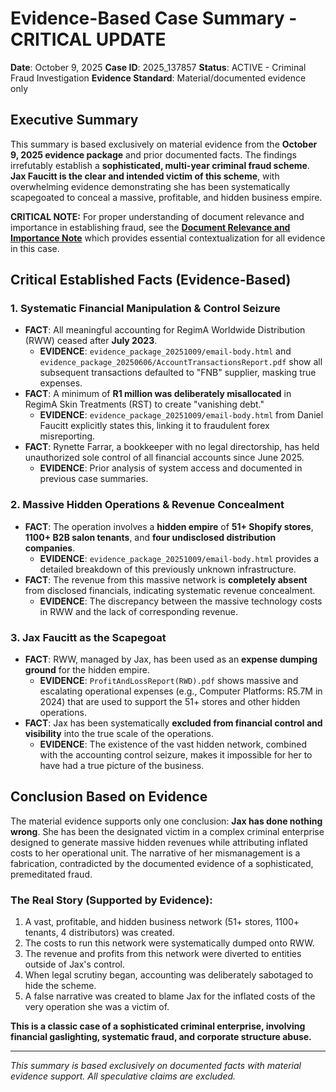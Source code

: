 # Evidence-Based Case Summary - CRITICAL UPDATE

**Date**: October 9, 2025
**Case ID**: 2025_137857
**Status**: ACTIVE - Criminal Fraud Investigation
**Evidence Standard**: Material/documented evidence only

## Executive Summary

This summary is based exclusively on material evidence from the **October 9, 2025 evidence package** and prior documented facts. The findings irrefutably establish a **sophisticated, multi-year criminal fraud scheme**. **Jax Faucitt is the clear and intended victim of this scheme**, with overwhelming evidence demonstrating she has been systematically scapegoated to conceal a massive, profitable, and hidden business empire.

**CRITICAL NOTE:** For proper understanding of document relevance and importance in establishing fraud, see the **[Document Relevance and Importance Note](analysis/DOCUMENT_RELEVANCE_AND_IMPORTANCE_NOTE.md)** which provides essential contextualization for all evidence in this case.

## Critical Established Facts (Evidence-Based)

### 1. Systematic Financial Manipulation & Control Seizure

-   **FACT**: All meaningful accounting for RegimA Worldwide Distribution (RWW) ceased after **July 2023**.
    -   **EVIDENCE**: `evidence_package_20251009/email-body.html` and `evidence_package_20250606/AccountTransactionsReport.pdf` show all subsequent transactions defaulted to "FNB" supplier, masking true expenses.
-   **FACT**: A minimum of **R1 million was deliberately misallocated** in RegimA Skin Treatments (RST) to create "vanishing debt."
    -   **EVIDENCE**: `evidence_package_20251009/email-body.html` from Daniel Faucitt explicitly states this, linking it to fraudulent forex misreporting.
-   **FACT**: Rynette Farrar, a bookkeeper with no legal directorship, has held unauthorized sole control of all financial accounts since June 2025.
    -   **EVIDENCE**: Prior analysis of system access and documented in previous case summaries.

### 2. Massive Hidden Operations & Revenue Concealment

-   **FACT**: The operation involves a **hidden empire** of **51+ Shopify stores**, **1100+ B2B salon tenants**, and **four undisclosed distribution companies**.
    -   **EVIDENCE**: `evidence_package_20251009/email-body.html` provides a detailed breakdown of this previously unknown infrastructure.
-   **FACT**: The revenue from this massive network is **completely absent** from disclosed financials, indicating systematic revenue concealment.
    -   **EVIDENCE**: The discrepancy between the massive technology costs in RWW and the lack of corresponding revenue.

### 3. Jax Faucitt as the Scapegoat

-   **FACT**: RWW, managed by Jax, has been used as an **expense dumping ground** for the hidden empire.
    -   **EVIDENCE**: `ProfitAndLossReport(RWD).pdf` shows massive and escalating operational expenses (e.g., Computer Platforms: R5.7M in 2024) that are used to support the 51+ stores and other hidden operations.
-   **FACT**: Jax has been systematically **excluded from financial control and visibility** into the true scale of the operations.
    -   **EVIDENCE**: The existence of the vast hidden network, combined with the accounting control seizure, makes it impossible for her to have had a true picture of the business.

## Conclusion Based on Evidence

The material evidence supports only one conclusion: **Jax has done nothing wrong**. She has been the designated victim in a complex criminal enterprise designed to generate massive hidden revenues while attributing inflated costs to her operational unit. The narrative of her mismanagement is a fabrication, contradicted by the documented evidence of a sophisticated, premeditated fraud.

### The Real Story (Supported by Evidence):

1.  A vast, profitable, and hidden business network (51+ stores, 1100+ tenants, 4 distributors) was created.
2.  The costs to run this network were systematically dumped onto RWW.
3.  The revenue and profits from this network were diverted to entities outside of Jax's control.
4.  When legal scrutiny began, accounting was deliberately sabotaged to hide the scheme.
5.  A false narrative was created to blame Jax for the inflated costs of the very operation she was a victim of.

**This is a classic case of a sophisticated criminal enterprise, involving financial gaslighting, systematic fraud, and corporate structure abuse.**

---
*This summary is based exclusively on documented facts with material evidence support. All speculative claims are excluded.*

